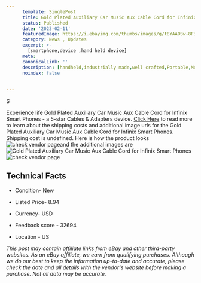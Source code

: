 ```yaml
---
      template: SinglePost
      title: Gold Plated Auxiliary Car Music Aux Cable Cord for Infinix Smart Phones
      status: Published
      date: '2023-02-11'
      featuredImage: https://i.ebayimg.com/thumbs/images/g/t8YAAOSw-8FipKcr/s-l225.jpg
      category: News , Updates
      excerpt: >-
        [smartphone,device ,hand held device]
      meta:
      canonicalLink: ''
      description: [handheld,industrially made,well crafted,Portable,Mobile,Compact,Convenient,Lightweight,Maneuverable,Man-portable,Miniature,Carriable,Hand-held,Light,Holdable,Transportable,Mobile device,Pocket-sized,On-the-go,Wireless,Cordless,Compact size,Convenient size, smartphone,device ,hand held device]
      noindex: false
      
        
---
```

$

Experience life Gold Plated Auxiliary Car Music Aux Cable Cord for Infinix Smart Phones - a 5-star Cables & Adapters device. [Click Here](https://www.ebay.com/itm/115634051617?hash=item1aec539a21%3Ag%3At8YAAOSw-8FipKcr&mkevt=1&mkcid=1&mkrid=711-53200-19255-0&campid=%253CePNCampaignId%253E&customid=%253CreferenceId%253E&toolid=10049) to read more to learn about the shipping costs and additional image urls for the Gold Plated Auxiliary Car Music Aux Cable Cord for Infinix Smart Phones. Shipping cost is undefined. Here is how the product looks ![check vendor page](https://i.ebayimg.com/thumbs/images/g/t8YAAOSw-8FipKcr/s-l225.jpg)and the additional images are![Gold Plated Auxiliary Car Music Aux Cable Cord for Infinix Smart Phones](https://i.ebayimg.com/images/g/t8YAAOSw-8FipKcr/s-l1200.jpg)![check vendor page](https://origin-galleryplus.ebayimg.com/ws/web/115634051617_2_0_1/225x225.jpg,https://origin-galleryplus.ebayimg.com/ws/web/115634051617_3_0_1/225x225.jpg,https://origin-galleryplus.ebayimg.com/ws/web/115634051617_4_0_1/225x225.jpg,https://origin-galleryplus.ebayimg.com/ws/web/115634051617_5_0_1/225x225.jpg)



 ## Technical Facts 



     
      

 - Condition- New 


      

 - Listed Price- 8.94 


      

 - Currency- USD 


      

 - Feedback score - 32694 


      

 - Location - US 


      
      

 *_This post may contain affiliate links from eBay and other third-party websites. As an eBay affiliate, we earn from qualifying purchases. Although we do our best to keep the information up-to-date and accurate, please check the date and all details with the vendor's website before making a purchase. Not all data may be accurate._*






